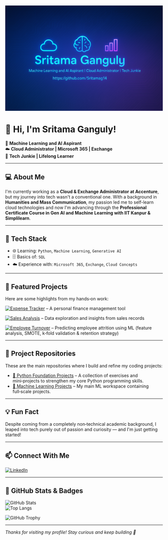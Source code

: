 <p align="center">
  <img src="https://github.com/Sritamag14/Sritamag14/blob/main/banner.png" alt="Sritama Ganguly Banner" />
</p>

# 👋 Hi, I'm Sritama Ganguly!

🎯 **Machine Learning and AI Aspirant**  
☁️ **Cloud Administrator | Microsoft 365 | Exchange**  
🧠 **Tech Junkie | Lifelong Learner**  

---

## 💻 About Me

I'm currently working as a **Cloud & Exchange Administrator at Accenture**, but my journey into tech wasn't a conventional one. With a background in **Humanities and Mass Communication**, my passion led me to self-learn cloud technologies and now I'm advancing through the **Professional Certificate Course in Gen AI and Machine Learning with IIT Kanpur & Simplilearn**.

---

## 🧰 Tech Stack

- 🌐 Learning: `Python`, `Machine Learning`, `Generative AI`  
- 🗄️ Basics of: `SQL`  
- ☁️ Experience with: `Microsoft 365`, `Exchange`, `Cloud Concepts`

---

## 📂 Featured Projects

Here are some highlights from my hands‑on work:

[![Expense Tracker](https://img.shields.io/badge/💰-Expense_Tracker_Python-2ea44f?style=flat)](https://github.com/Sritamag14/Expense-Tracker-Python) – A personal finance management tool  

[![Sales Analysis](https://img.shields.io/badge/📈-Sales_Analysis_Project-2ea44f?style=flat)](https://github.com/Sritamag14/Sales---Analysis-Project) – Data exploration and insights from sales records  

[![Employee Turnover](https://img.shields.io/badge/🤝-Employee_Turnover_Project-2ea44f?style=flat)](https://github.com/Sritamag14/Machine-Learning-Projects/blob/main/Employee%20Turnover%20Project.ipynb) – Predicting employee attrition using ML (feature analysis, SMOTE, k‑fold validation & retention strategy)

---

## 📁 Project Repositories

These are the main repositories where I build and refine my coding projects:

- [🔹 Python Foundation Projects](https://github.com/Sritamag14/Python-Foundation-Projects) – A collection of exercises and mini‑projects to strengthen my core Python programming skills.  
- [🔹 Machine Learning Projects](https://github.com/Sritamag14/Machine-Learning-Projects) – My main ML workspace containing full‑scale projects.

---

## 💡 Fun Fact

Despite coming from a completely non‑technical academic background, I leaped into tech purely out of passion and curiosity — and I'm just getting started!

---

## 📫 Connect With Me

[![LinkedIn](https://img.shields.io/badge/LinkedIn-blue?style=flat&logo=linkedin&labelColor=blue)](https://www.linkedin.com/in/sritama-ganguly/)

---

## 🌟 GitHub Stats & Badges

![GitHub Stats](https://github-readme-stats.vercel.app/api?username=Sritamag14&show_icons=true&theme=radical)  
![Top Langs](https://github-readme-stats.vercel.app/api/top-langs/?username=Sritamag14&layout=compact&theme=radical)

![GitHub Trophy](https://github-profile-trophy.vercel.app/?username=Sritamag14&theme=dracula)

---

_Thanks for visiting my profile! Stay curious and keep building 🚀_
